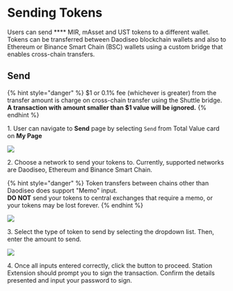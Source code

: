 # Sending Tokens

Users can send **** MIR, mAsset and UST tokens to a different wallet. Tokens can be transferred between Daodiseo blockchain wallets and also to Ethereum or Binance Smart Chain (BSC) wallets using a custom bridge that enables cross-chain transfers.&#x20;

## Send

{% hint style="danger" %}
$1 or 0.1% fee (whichever is greater) from the transfer amount is charge on cross-chain transfer using the Shuttle bridge. \
**A transaction with amount smaller than $1 value will be ignored.**
{% endhint %}

1\. User can navigate to **Send** page by selecting `Send` from Total Value card on **My Page**

![](<../../.gitbook/assets/image (195).png>)

2\. Choose a network to send your tokens to. Currently, supported networks are Daodiseo, Ethereum and Binance Smart Chain.

{% hint style="danger" %}
Token transfers between chains other than Daodiseo does support "Memo" input. \
**DO NOT** send your tokens to central exchanges that require a memo, or your tokens may be lost forever.&#x20;
{% endhint %}

![](<../../.gitbook/assets/image (162).png>)

3\. Select the type of token to send by selecting the dropdown list. Then, enter the amount to send.

![](<../../.gitbook/assets/image (183).png>)

4\. Once all inputs entered correctly, click the button to proceed. Station Extension should prompt you to sign the transaction. Confirm the details presented and input your password to sign.
